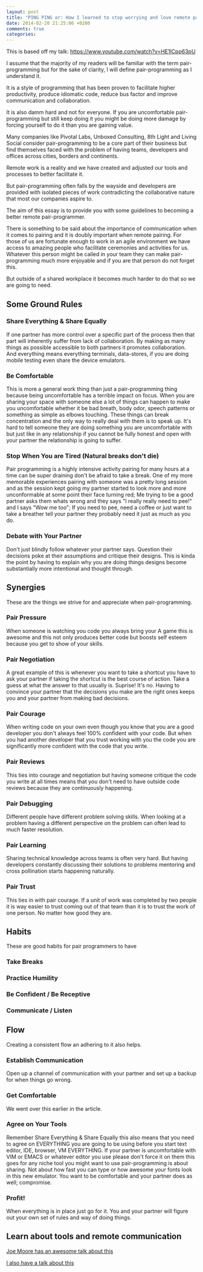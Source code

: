 ```yaml
---
layout: post
title: "PING PING or: How I learned to stop worrying and love remote pairing."
date: 2014-02-20 21:25:06 +0200
comments: true
categories:
---
```


This is based off my talk:
https://www.youtube.com/watch?v=HE1lCpp63pU

I assume that the majority of my readers will be familiar with the term pair-programming but for the sake of clarity, I will define pair-programming as I understand it.


It is a style of programming that has been proven to facilitate higher productivity, produce idiomatic code, reduce bus factor and improve communication and collaboration.

It is also damm hard and not for everyone.
If you are uncomfortable pair-programming but still keep doing it you might be doing more damage by forcing yourself to do it than you are gaining value.

Many companies like Pivotal Labs, Unboxed Consulting, 8th Light and Living Social consider pair-programming to be a core part of their business but find themselves faced with the problem of having teams, developers and offices across cities, borders and continents.

Remote work is a reality and we have created and adjusted our tools and processes to better facilitate it.

But pair-programming often falls by the wayside and developers are provided with isolated pieces of work contradicting the collaborative nature that most our companies aspire to.

The aim of this essay is to provide you with some guidelines to becoming a better remote pair-programmer.

There is something to be said about the importance of communication when it comes to pairing and it is doubly important when remote pairing. For those of us are fortunate enough to work in an agile environment we have access to amazing people who facilitate ceremonies and activities for us. Whatever this person might be called in your team they can make pair-programming much more enjoyable and if you are that person do not forget this.

But outside of a shared workplace it becomes much harder to do that so we are going to need.

## Some Ground Rules

### Share Everything & Share Equally
If one partner has more control over a specific part of the process then that part will inherently suffer from lack of collaboration. By making as many things as possible accessible to both partners it promotes collaboration.
And everything means everything terminals, data-stores, if you are doing mobile testing even share the device emulators.
### Be Comfortable
This is more a general work thing than just a pair-programming thing because being uncomfortable has a terrible impact on focus. When you are sharing your space with someone else a lot of things can happen to make you uncomfortable whether it be bad breath, body odor, speech patterns or something as simple as elbows touching. These things can break concentration and the only way to really deal with them is to speak up. It's hard to tell someone they are doing something you are uncomfortable with but just like in any relationship if you cannot be fully honest and open with your partner the relationship is going to suffer.
### Stop When You are Tired (Natural breaks don't die)
Pair programming is a highly intensive activity pairing for many hours at a time can be super draining don't be afraid to take a break. One of my more memorable experiences pairing with someone was a pretty long session and as the session kept going my partner started to look more and more unconformable at some point their face turning red; Me trying to be a good partner asks them whats wrong and they says "I really really need to pee!" and I says "Wow me too"; If you need to pee, need a coffee or just want to take a breather tell your partner they probably need it just as much as you do.
### Debate with Your Partner
Don't just blindly follow whatever your partner says. Question their decisions poke at their assumptions and critique their designs. This is kinda the point by having to explain why you are doing things designs become substantially more intentional and thought through.

## Synergies
These are the things we strive for and appreciate when pair-programming.
### Pair Pressure
When someone is watching you code you always bring your A game this is awesome and this not only produces better code but boosts self esteem because you get to show of your skills.
### Pair Negotiation
A great example of this is whenever you want to take a shortcut you have to ask your partner if taking the shortcut is the best course of action.
Take a guess at what the answer to that usually is. Suprise! It's no. Having to convince your partner that the decisions you make are the right ones keeps you and your partner from making bad decisions.
### Pair Courage
When writing code on your own even though you know that you are a good developer you don't always feel 100% confident with your code. But when you had another developer that you trust working with you the code you are significantly more confident with the code that you write.
### Pair Reviews
This ties into courage and negotiation but having someone critique the code you write at all times means that you don't need to have outside code reviews because they are continuously happening.
### Pair Debugging
Different people have different problem solving skills. When looking at a problem having a different perspective on the problem can often lead to much faster resolution.
### Pair Learning
Sharing technical knowledge across teams is often very hard. But having developers constantly discussing their solutions to problems mentoring and cross pollination starts happening naturally.
### Pair Trust
This ties in with pair courage. If a unit of work was completed by two people it is way easier to trust coming out of that team than it is to trust the work of one person. No matter how good they are.

## Habits
These are good habits for pair programmers to have
### Take Breaks
### Practice Humility
### Be Confident / Be Receptive
### Communicate / Listen

## Flow
Creating a consistent flow an adhering to it also helps.
### Establish Communication
Open up a channel of communication with your partner and set up a backup for when things go wrong.
### Get Comfortable
We went over this earlier in the article.
### Agree on Your Tools
Remember Share Everything & Share Equally this also means that you need to agree on EVERYTHING you are going to be using before you start text editor, IDE, browser, VM EVERYTHING. If your partner is uncomfortable with VIM or EMACS or whatever editor you use please don't force it on them this goes for any niche tool you might want to use pair-programming is about sharing. Not about how fast you can type or how awesome your fonts look in this new emulator. You want to be comfortable and your partner does as well; compromise.
### Profit!
When everything is in place just go for it. You and your partner will figure out your own set of rules and way of doing things.

## Learn about tools and remote communication

[Joe Moore has an awesome talk about this](http://www.youtube.com/watch?v=saSEu2p7aAI)

[I also have a talk about this](https://www.youtube.com/watch?v=HE1lCpp63pU)
